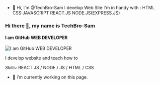 - 👋 Hi, I’m @TechBro-Sam
I develop Web Site
I'm in handy with :
HTML
CSS
JAVASCRIPT
REACT.JS
NODE.JS(EXPRESS.JS)
### Hi there 👋, my name is TechBro-Sam
#### I am GitHub WEB DEVELOPER
![I am GitHub WEB DEVELOPER]( https://images.pexels.com/photos/177598/pexels-photo-177598.jpeg?auto=compress&cs=tinysrgb&w=1260&h=750&dpr=1es-177598)

I develop website and teach how to

Skills: REACT JS / NODE / JS / HTML / CSS

- 🔭 I’m currently working on this page. 













<!---
TechBro-Sam/TechBro-Sam is a ✨ special ✨ repository because its `README.md` (this file) appears on your GitHub profile.
You can click the Preview link to take a look at your changes.
--->
